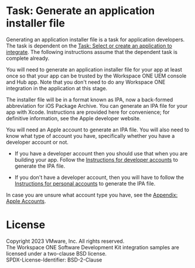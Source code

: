 # Task: Generate an application installer file
Generating an application installer file is a task for application developers.
The task is dependent on the
[Task: Select or create an application to integrate](../03Task_Select-or-create-an-application-to-integrate/readme.md).
The following instructions assume that the dependent task is complete already.

You will need to generate an application installer file for your app at least
once so that your app can be trusted by the Workspace ONE UEM console and Hub
app. Note that you don't need to do any Workspace ONE integration in the
application at this stage.

The installer file will be in a format known as IPA, now a back-formed
abbreviation for iOS Package Archive. You can generate an IPA file for your app
with Xcode. Instructions are provided here for convenience; for definitive
information, see the Apple developer website.

You will need an Apple account to generate an IPA file. You will also need to
know what type of account you have, specifically whether you have a developer
account or not.

-   If you have a developer account then you should use that when you are
    building your app. Follow
    the [Instructions for developer accounts](01Instructions-for-developer-accounts/readme.md)
    to generate the IPA file.

-   If you don't have a developer account, then you will have to follow
    the [Instructions for personal accounts](02Instructions-for-personal-accounts/readme.md)
    to generate the IPA file.

In case you are unsure what account type you have, see the
[Appendix: Apple Accounts](../21Appendix_Apple-Accounts/readme.md).

# License
Copyright 2023 VMware, Inc. All rights reserved.  
The Workspace ONE Software Development Kit integration samples are licensed
under a two-clause BSD license.  
SPDX-License-Identifier: BSD-2-Clause
